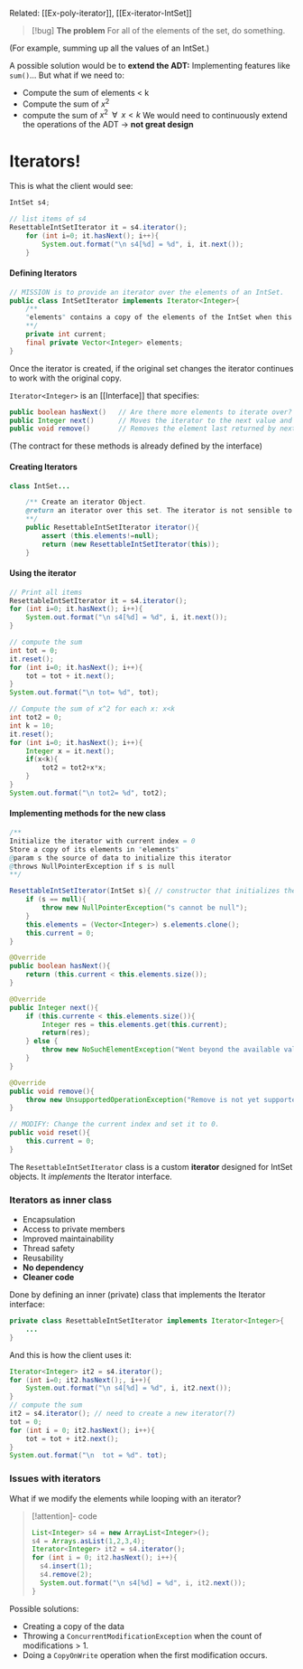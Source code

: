 Related: [[Ex-poly-iterator]], [[Ex-iterator-IntSet]]

> [!bug]  **The problem** 
 > For all of the elements of the set, do something. 

(For example, summing up all the values of an IntSet.)
 
 A possible solution would be to **extend the ADT:** 
 Implementing features like `sum()`... But what if we need to: 
 - Compute the sum of elements < k
 - Compute the sum of $x^{2}$ 
 - compute the sum of $x^{2} \;\; \forall \; \;x<k$ 
 We would need to continuously extend the operations of the ADT -> **not great design**

# Iterators!

This is what the client would see: 
```java
IntSet s4;

// list items of s4
ResettableIntSetIterator it = s4.iterator();
	for (int i=0; it.hasNext(); i++){
		System.out.format("\n s4[%d] = %d", i, it.next());
	}
```

#### Defining Iterators

```java
// MISSION is to provide an iterator over the elements of an IntSet. 
public class IntSetIterator implements Iterator<Integer>{
	/**
	"elements" contains a copy of the elements of the IntSet when this iterator is created. The data that have yet to be visited are elements[current, ...].
	**/
	private int current;
	final private Vector<Integer> elements;
}
```
Once the iterator is created, if the original set changes the iterator continues to work with the original copy. 

`Iterator<Integer>` is an [[Interface]] that specifies:
```java
public boolean hasNext()   // Are there more elements to iterate over?
public Integer next()      // Moves the iterator to the next value and returns its *value*  
public void remove()       // Removes the element last returned by next()
```
(The contract for these methods is already defined by the interface)

#### Creating Iterators
```java
class IntSet...

	/** Create an iterator Object. 
	@return an iterator over this set. The iterator is not sensible to mutations of this set. 
	**/
	public ResettableIntSetIterator iterator(){
		assert (this.elements!=null);
		return (new ResettableIntSetIterator(this));
	}
```

#### Using the iterator
```java
// Print all items
ResettableIntSetIterator it = s4.iterator();
for (int i=0; it.hasNext(); i++){
	System.out.format("\n s4[%d] = %d", i, it.next());
}

// compute the sum
int tot = 0;
it.reset();
for (int i=0; it.hasNext(); i++){
	tot = tot + it.next();
}
System.out.format("\n tot= %d", tot);

// Compute the sum of x^2 for each x: x<k
int tot2 = 0;
int k = 10;
it.reset();
for (int i=0; it.hasNext(); i++){
	Integer x = it.next();
	if(x<k){
		tot2 = tot2+x*x;
	}
}
System.out.format("\n tot2= %d", tot2);
```

#### Implementing methods for the new class
```java
/**
Initialize the iterator with current index = 0 
Store a copy of its elements in "elements"
@param s the source of data to initialize this iterator
@throws NullPointerException if s is null
**/

ResettableIntSetIterator(IntSet s){ // constructor that initializes the iterator. 
	if (s == null){
		throw new NullPointerException("s cannot be null");	
	}
	this.elements = (Vector<Integer>) s.elements.clone();
	this.current = 0;
}

@Override
public boolean hasNext(){
	return (this.current < this.elements.size());
}

@Override
public Integer next(){
	if (this.currente < this.elements.size()){
		Integer res = this.elements.get(this.current);
		return(res);
	} else {
		throw new NoSuchElementException("Went beyond the available values");
	}
}

@Override
public void remove(){
	throw new UnsupportedOperationException("Remove is not yet supported");
}

// MODIFY: Change the current index and set it to 0. 
public void reset(){
	this.current = 0; 
}
```

The `ResettableIntSetIterator`  class is a custom **iterator** designed for IntSet objects. It *implements* the Iterator interface. 

### Iterators as inner class
- Encapsulation
- Access to private members
- Improved maintainability
- Thread safety
- Reusability
- **No dependency**
- **Cleaner code**

Done by defining an inner (private) class that implements the Iterator interface:

```java
private class ResettableIntSetIterator implements Iterator<Integer>{
	...
}
```

And this is how the client uses it: 
```java
Iterator<Integer> it2 = s4.iterator();
for (int i=0; it2.hasNext();, i++){
	System.out.format("\n s4[%d] = %d", i, it2.next());
}
// compute the sum
it2 = s4.iterator(); // need to create a new iterator(?)
tot = 0;
for (int i = 0; it2.hasNext(); i++){
	tot = tot + it2.next();
}
System.out.format("\n  tot = %d". tot);
```

### Issues with iterators
What if we modify the elements while looping with an iterator? 

> [!attention]- code
> ```java
> List<Integer> s4 = new ArrayList<Integer>();
> s4 = Arrays.asList(1,2,3,4);
> Iterator<Integer> it2 = s4.iterator();
> for (int i = 0; it2.hasNext(); i++){
> 	s4.insert(1);
> 	s4.remove(2);
> 	System.out.format("\n s4[%d] = %d", i, it2.next());
> }
> ```

Possible solutions: 
- Creating a copy of the data
- Throwing a `ConcurrentModificationException` when the count of modifications > 1. 
- Doing a `CopyOnWrite` operation when the first modification occurs. 
